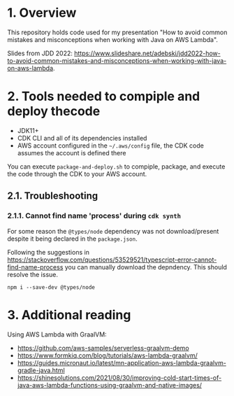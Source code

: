 # 1. Overview
This repository holds code used for my presentation "How to avoid common mistakes and misconceptions when working with Java on AWS Lambda".

Slides from JDD 2022: https://www.slideshare.net/adebski/jdd2022-how-to-avoid-common-mistakes-and-misconceptions-when-working-with-java-on-aws-lambda.

# 2. Tools needed to compiple and deploy thecode
* JDK11+
* CDK CLI and all of its dependencies installed
* AWS account configured in the `~/.aws/config` file, the CDK code assumes the account is defined there

You can execute `package-and-deploy.sh` to compiple, package, and execute the code through the CDK to your
AWS account. 

## 2.1. Troubleshooting

### 2.1.1. Cannot find name 'process' during `cdk synth`
For some reason the `@types/node` dependency was not download/present despite
it being declared in the `package.json`. 

Following the suggestions in https://stackoverflow.com/questions/53529521/typescript-error-cannot-find-name-process 
you can manually download the depndency. This should resolve the issue.
```
npm i --save-dev @types/node
```

# 3. Additional reading
Using AWS Lambda with GraalVM:
* https://github.com/aws-samples/serverless-graalvm-demo
* https://www.formkiq.com/blog/tutorials/aws-lambda-graalvm/
* https://guides.micronaut.io/latest/mn-application-aws-lambda-graalvm-gradle-java.html
* https://shinesolutions.com/2021/08/30/improving-cold-start-times-of-java-aws-lambda-functions-using-graalvm-and-native-images/
